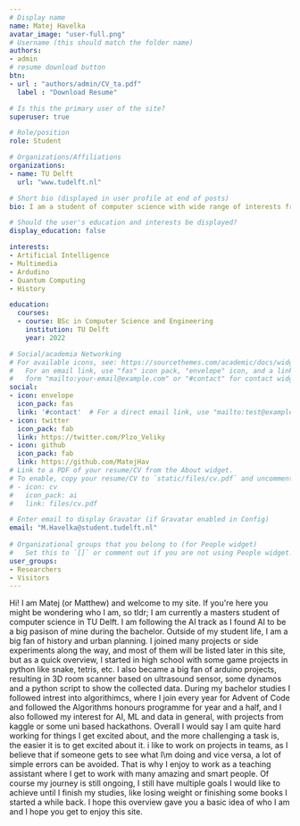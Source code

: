 ```yaml
---
# Display name
name: Matej Havelka
avatar_image: "user-full.png"
# Username (this should match the folder name)
authors:
- admin
# resume download button
btn:
- url : "authors/admin/CV_ta.pdf"
  label : "Download Resume"

# Is this the primary user of the site?
superuser: true

# Role/position
role: Student

# Organizations/Affiliations
organizations:
- name: TU Delft
  url: "www.tudelft.nl"

# Short bio (displayed in user profile at end of posts)
bio: I am a student of computer science with wide range of interests from robotics, to quantum science.

# Should the user's education and interests be displayed?
display_education: false

interests:
- Artificial Intelligence
- Multimedia
- Ardudino
- Quantum Computing
- History

education:
  courses:
  - course: BSc in Computer Science and Engineering
    institution: TU Delft
    year: 2022

# Social/academia Networking
# For available icons, see: https://sourcethemes.com/academic/docs/widgets/#icons
#   For an email link, use "fas" icon pack, "envelope" icon, and a link in the
#   form "mailto:your-email@example.com" or "#contact" for contact widget.
social:
- icon: envelope
  icon_pack: fas
  link: '#contact'  # For a direct email link, use "mailto:test@example.org".
- icon: twitter
  icon_pack: fab
  link: https://twitter.com/Plzo_Veliky
- icon: github
  icon_pack: fab
  link: https://github.com/MatejHav
# Link to a PDF of your resume/CV from the About widget.
# To enable, copy your resume/CV to `static/files/cv.pdf` and uncomment the lines below.  
# - icon: cv
#   icon_pack: ai
#   link: files/cv.pdf

# Enter email to display Gravatar (if Gravatar enabled in Config)
email: "M.Havelka@student.tudelft.nl"
  
# Organizational groups that you belong to (for People widget)
#   Set this to `[]` or comment out if you are not using People widget.  
user_groups:
- Researchers
- Visitors
---
```


Hi! I am Matej (or Matthew) and welcome to my site. If you're here you might be wondering who I am, so tldr; I am currently a masters student of computer science in TU Delft. I am following the AI track as I found AI to be a big pasison of mine during the bachelor. Outside of my student life, I am a big fan of history and urban planning. I joined many projects or side experiments along the way, and most of them will be listed later in this site, but as a quick overview, I started in high school with some game projects in python like snake, tetris, etc. I also became a big fan of arduino projects, resulting in 3D room scanner based on ultrasound sensor, some dynamos and a python script to show the collected data. During my bachelor studies I followed intrest into algorithimcs, where I join every year for Advent of Code and followed the Algorithms honours programme for year and a half, and I also followed my interest for AI, ML and data in general, with projects from kaggle or some uni based hackathons. Overall I would say I am quite hard working for things I get excited about, and the more challenging a task is, the easier it is to get excited about it. i like to work on projects in teams, as I believe that if someone gets to see what I\m doing and vice versa, a lot of simple errors can be avoided. That is why I enjoy to work as a teaching assistant where I get to work with many amazing and smart people. Of course my journey is still ongoing, I still have multiple goals I would like to achieve until I finish my studies, like losing weight or finishing some books I started a while back. I hope this overview gave you a basic idea of who I am and I hope you get to enjoy this site.
